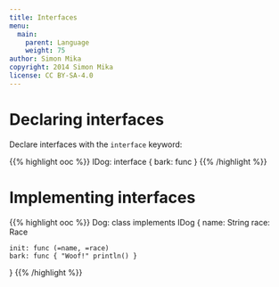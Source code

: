 ```yaml
---
title: Interfaces
menu:
  main:
    parent: Language
    weight: 75
author: Simon Mika
copyright: 2014 Simon Mika
license: CC BY-SA-4.0
---
```

# Declaring interfaces

Declare interfaces with the `interface` keyword:

{{% highlight ooc %}}
IDog: interface {
	bark: func
}
{{% /highlight %}}

# Implementing interfaces

{{% highlight ooc %}}
Dog: class implements IDog {
	name: String
	race: Race

	init: func (=name, =race)
	bark: func { "Woof!" println() }
}
{{% /highlight %}}
